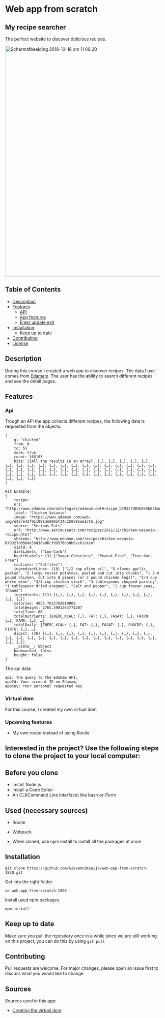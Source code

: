 # Web app from scratch

## My recipe searcher

The perfect website to discover delicious recipes.

<img width="750" alt="Schermafbeelding 2019-10-18 om 11 09 20" src="https://user-images.githubusercontent.com/43671292/68860278-82cf6d00-06e9-11ea-92b6-07dba0ee7684.png">

## Table of Contents

- [Description](#Description)
- [Features](#Features)
  - [API](#API)
  - [App features](#app-features)
  - [Enter update exit](#enter-update-exit)
- [Installation](#Installation)
  - [Keep up to date](#Keep-up-to-date)
- [Contributing](#Contributing)
- [License](#License)

## Description

During this course I created a web app to discover recipes. The data I use comes from [Edamam](https://developer.edamam.com/). The user has the ability to search different recipes and see the detail pages.

## Features

### Api

Trough an API the app collects different recipes, the following data is requested from the objects:
```
{
    q: "chicken"
    from: 0
    to: 51
    more: true
    count: 168103
    hits: [{All the results in an array}, {…}, {…}, {…}, {…}, {…}, {…}, {…}, {…}, {…}, {…}, {…}, {…}, {…}, {…}, {…}, {…}, {…}, {…}, {…}, {…}, {…}, {…}, {…}, {…}, {…}, {…}, {…}, {…}, {…}, {…}, {…}, {…}, {…}, {…}, {…}, {…}, {…}, {…}, {…}, {…}, {…}, {…}, {…}, {…}, {…}, {…}, {…}, {…}, {…}, {…}]
}

Hit Example:
{
    recipe:
    uri: "http://www.edamam.com/ontologies/edamam.owl#recipe_b79327d05b8e5b838ad6cfd9576b30b6"
    label: "Chicken Vesuvio"
    image: "https://www.edamam.com/web-img/e42/e42f9119813e890af34c259785ae1cfb.jpg"
    source: "Serious Eats"
    url: "http://www.seriouseats.com/recipes/2011/12/chicken-vesuvio-recipe.html"
    shareAs: "http://www.edamam.com/recipe/chicken-vesuvio-b79327d05b8e5b838ad6cfd9576b30b6/chicken"
    yield: 4
    dietLabels: ["Low-Carb"]
    healthLabels: (3) ["Sugar-Conscious", "Peanut-Free", "Tree-Nut-Free"]
    cautions: ["Sulfites"]
    ingredientLines: (10) ["1/2 cup olive oil", "5 cloves garlic, peeled", "2 large russet potatoes, peeled and cut into chunks", "1 3-4 pound chicken, cut into 8 pieces (or 3 pound chicken legs)", "3/4 cup white wine", "3/4 cup chicken stock", "3 tablespoons chopped parsley", "1 tablespoon dried oregano", "Salt and pepper", "1 cup frozen peas, thawed"]
    ingredients: (11) [{…}, {…}, {…}, {…}, {…}, {…}, {…}, {…}, {…}, {…}, {…}]
    calories: 4055.7632762010808
    totalWeight: 2765.5901364771207
    totalTime: 60
    totalNutrients: {ENERC_KCAL: {…}, FAT: {…}, FASAT: {…}, FATRN: {…}, FAMS: {…}, …}
    totalDaily: {ENERC_KCAL: {…}, FAT: {…}, FASAT: {…}, CHOCDF: {…}, FIBTG: {…}, …}
    digest: (26) [{…}, {…}, {…}, {…}, {…}, {…}, {…}, {…}, {…}, {…}, {…}, {…}, {…}, {…}, {…}, {…}, {…}, {…}, {…}, {…}, {…}, {…}, {…}, {…}, {…}, {…}]
    __proto__: Object
    bookmarked: false
    bought: false
}

```
The api data:
```
api: The query to the Edamam API,
appId: Your account ID on Edamam,
appKey: Your personal requested key
```

### Virtual dom
For this course, I created my own virtual dom

### Upcoming features
- My own router instead of using Routie

## Interested in the project? Use the following steps to clone the project to your local computer:

## Before you clone

* Install Node.js
* Install a Code Editor
* An CLI(Command Line Interface) like bash or iTerm

## Used (necessary sources)

* Routie
* Webpack

* When cloned, use npm install to install all the packages at once

## Installation

```
git clone https://github.com/GiovanniKaaijk/web-app-from-scratch-1920.git
```
Get into the right folder
```
cd web-app-from-scratch-1920
```
Install used npm packages
```
npm install
```

## Keep up to date
Make sure you pull the repository once in a while since we are still working on this project, you can do this by using ```git pull```

## Contributing

Pull requests are welcome. For major changes, please open an issue first to discuss what you would like to change.

## Sources
Sources used in this app:
- [Creating the virtual dom](https://dev.to/ycmjason/building-a-simple-virtual-dom-from-scratch-3d05#diff-oldvtree-newvtree)



<!-- Add a link to your live demo in Github Pages 🌐-->

<!-- ☝️ replace this description with a description of your own work -->

<!-- replace the code in the /docs folder with your own, so you can showcase your work with GitHub Pages 🌍 -->

<!-- Add a nice poster image here at the end of the week, showing off your shiny frontend 📸 -->

<!-- Maybe a table of contents here? 📚 -->

<!-- How about a section that describes how to install this project? 🤓 -->

<!-- ...but how does one use this project? What are its features 🤔 -->

<!-- What external data source is featured in your project and what are its properties 🌠 -->

<!-- Maybe a checklist of done stuff and stuff still on your wishlist? ✅ -->

<!-- How about a license here? 📜 (or is it a licence?) 🤷 -->

